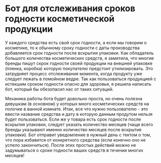 # Бот для отслеживания сроков годности косметической продукции
У каждого средства есть свой срок годности, а если мы  говорим о косметике, то к обычному сроку годности с даты производства добавляется срок годности после вскрытия упаковки.
Как обладатель большого количества косметических средств, я заметила, что многие бренды пишут скрок годности своей продукции на внешней упаковке (пленка, коробка) которую покупателю предстоит утилизировать.
Это затрудняет процесс отслеживания момента, когда продукту уже следует лежать в помойном ведре. Так как пользоваться продукцией с истекшим сроком годности опасно для здоровья, я решила написать бот, который бы обезопасил нас от таких ситуаций.

Механика работы бота будет довольно проста, но очень полезна девушкам (в основном) у которых много косметических средств на полочке в ванной комнате.
Итак, все что нужно пользователю - это ввести название средства и дату в которую данным продутом нельзя будет пользоваться. Если же у товара есть срок годности после вскрытия упаковки, следует указать количество месяцев (чаще всего бренды указывают именно количество месяцев после вскрытия упаковки). 
Бот отправит уведомление в нужный день с тектом о том, что пора избавится от конкретного средства (если конечно оно не успело закончиться).
После этих простых действий можно не задумываться о сроке годности ваших средств в течении многих месяцев!
